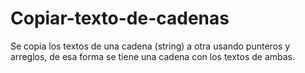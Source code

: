 # Copiar-texto-de-cadenas
Se copia los textos de una cadena (string) a otra usando punteros y arreglos, de esa forma se tiene una cadena con los textos de ambas.
